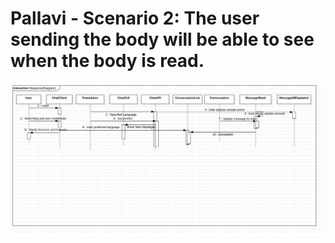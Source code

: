 # Pallavi - Scenario 2: The user sending the body will be able to see when the body is read.
![Sequence Diagram 2 updated](./images/SequenceDiagram2new.jpg)
